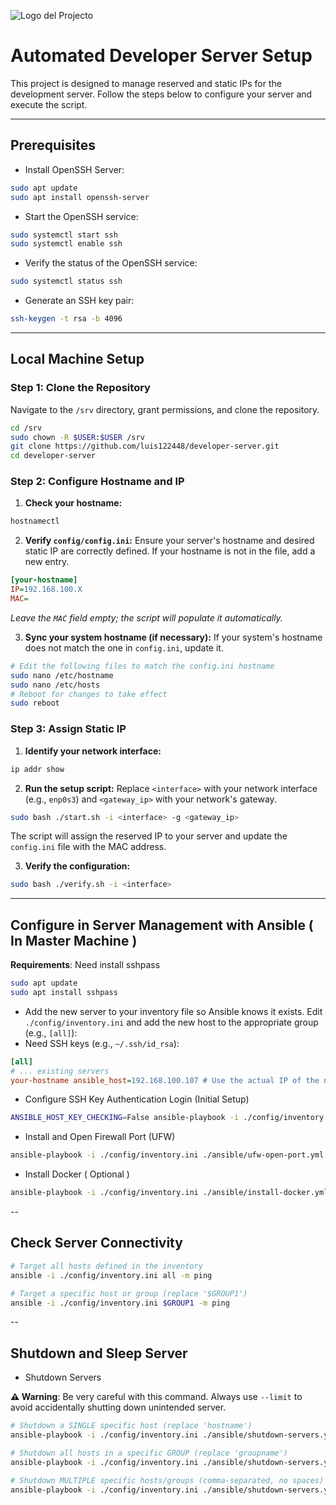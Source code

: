 ![Logo del Projecto](./resources/logo.png)

# Automated Developer Server Setup

This project is designed to manage reserved and static IPs for the development server. 
Follow the steps below to configure your server and execute the script.

---
## Prerequisites

- Install OpenSSH Server:

```bash
sudo apt update
sudo apt install openssh-server
```

- Start the OpenSSH service:

```bash
sudo systemctl start ssh
sudo systemctl enable ssh
```

- Verify the status of the OpenSSH service:

```bash
sudo systemctl status ssh
```

- Generate an SSH key pair:

```bash
ssh-keygen -t rsa -b 4096
```

---
## Local Machine Setup

### Step 1: Clone the Repository

Navigate to the `/srv` directory, grant permissions, and clone the repository.

```bash
cd /srv
sudo chown -R $USER:$USER /srv
git clone https://github.com/luis122448/developer-server.git
cd developer-server
```

### Step 2: Configure Hostname and IP

1.  **Check your hostname:**

```bash
hostnamectl
```

2.  **Verify `config/config.ini`:** Ensure your server's hostname and desired static IP are correctly defined. If your hostname is not in the file, add a new entry.

```ini
[your-hostname]
IP=192.168.100.X
MAC=
```

*Leave the `MAC` field empty; the script will populate it automatically.*

3.  **Sync your system hostname (if necessary):** If your system's hostname does not match the one in `config.ini`, update it.

```bash
# Edit the following files to match the config.ini hostname
sudo nano /etc/hostname
sudo nano /etc/hosts
# Reboot for changes to take effect
sudo reboot
```

### Step 3: Assign Static IP

1.  **Identify your network interface:**

```bash
ip addr show
```

2.  **Run the setup script:** Replace `<interface>` with your network interface (e.g., `enp0s3`) and `<gateway_ip>` with your network's gateway.

```bash
sudo bash ./start.sh -i <interface> -g <gateway_ip>
```

The script will assign the reserved IP to your server and update the `config.ini` file with the MAC address.

3.  **Verify the configuration:**

```bash
sudo bash ./verify.sh -i <interface>
```

---
## Configure in Server Management with Ansible ( In Master Machine )

**Requirements**: Need install sshpass

```bash
sudo apt update
sudo apt install sshpass
```

- Add the new server to your inventory file so Ansible knows it exists. Edit `./config/inventory.ini` and add the new host to the appropriate group (e.g., `[all]`):
- Need SSH keys (e.g., `~/.ssh/id_rsa`):

```ini
[all]
# ... existing servers
your-hostname ansible_host=192.168.100.107 # Use the actual IP of the new server
```

- Configure SSH Key Authentication Login (Initial Setup)

```bash
ANSIBLE_HOST_KEY_CHECKING=False ansible-playbook -i ./config/inventory.ini ./ansible/init-ssh.yml --ask-pass --ask-become-pass --limit $GROUP1
```

- Install and Open Firewall Port (UFW) 

```bash
ansible-playbook -i ./config/inventory.ini ./ansible/ufw-open-port.yml --ask-become-pass -e "port=8080" --limit $GROUP1
```

- Install Docker ( Optional )
  
```bash
ansible-playbook -i ./config/inventory.ini ./ansible/install-docker.yml --ask-become-pass --limit $GROUP1
```

--
## Check Server Connectivity

```bash
# Target all hosts defined in the inventory
ansible -i ./config/inventory.ini all -m ping 

# Target a specific host or group (replace '$GROUP1')
ansible -i ./config/inventory.ini $GROUP1 -m ping
```

--
## Shutdown and Sleep Server

- Shutdown Servers
  
**⚠️ Warning**: Be very careful with this command. Always use `--limit` to avoid accidentally shutting down unintended server.
  
```bash
# Shutdown a SINGLE specific host (replace 'hostname')
ansible-playbook -i ./config/inventory.ini ./ansible/shutdown-servers.yml --ask-become-pass --limit hostname

# Shutdown all hosts in a specific GROUP (replace 'groupname')
ansible-playbook -i ./config/inventory.ini ./ansible/shutdown-servers.yml --ask-become-pass --limit groupname

# Shutdown MULTIPLE specific hosts/groups (comma-separated, no spaces)
ansible-playbook -i ./config/inventory.ini ./ansible/shutdown-servers.yml --ask-become-pass --limit host1,host2,groupname
```